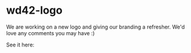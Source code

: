 wd42-logo
===========

We are working on a new logo and giving our branding a refresher. We'd love any comments you may have :)

See it here:
